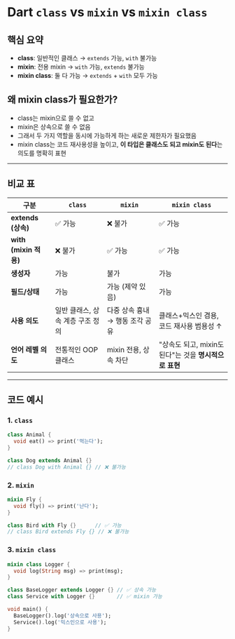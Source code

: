 # Dart `class` vs `mixin` vs `mixin class`

## 핵심 요약
- **class**: 일반적인 클래스 → `extends` 가능, `with` 불가능
- **mixin**: 전용 mixin → `with` 가능, `extends` 불가능
- **mixin class**: 둘 다 가능 → `extends` + `with` 모두 가능

## 왜 mixin class가 필요한가?
- class는 mixin으로 쓸 수 없고
- mixin은 상속으로 쓸 수 없음
- 그래서 두 가지 역할을 동시에 가능하게 하는 새로운 제한자가 필요했음
- mixin class는 코드 재사용성을 높이고, **이 타입은 클래스도 되고 mixin도 된다**는 의도를 명확히 표현


---

## 비교 표

| 구분 | `class` | `mixin` | `mixin class` |
|------|----------|----------|----------------|
| **extends (상속)** | ✅ 가능 | ❌ 불가 | ✅ 가능 |
| **with (mixin 적용)** | ❌ 불가 | ✅ 가능 | ✅ 가능 |
| **생성자** | 가능 | 불가 | 가능 |
| **필드/상태** | 가능 | 가능 (제약 있음) | 가능 |
| **사용 의도** | 일반 클래스, 상속 계층 구조 정의 | 다중 상속 흉내 → 행동 조각 공유 | 클래스+믹스인 겸용, 코드 재사용 범용성 ↑ |
| **언어 레벨 의도** | 전통적인 OOP 클래스 | mixin 전용, 상속 차단 | "상속도 되고, mixin도 된다"는 것을 **명시적으로 표현** |

---

## 코드 예시

### 1. `class`
```dart
class Animal {
  void eat() => print('먹는다');
}

class Dog extends Animal {}
// class Dog with Animal {} // ❌ 불가능
```

### 2. `mixin`
```dart
mixin Fly {
  void fly() => print('난다');
}

class Bird with Fly {}      // ✅ 가능
// class Bird extends Fly {} // ❌ 불가능
```

### 3. `mixin class`
```dart
mixin class Logger {
  void log(String msg) => print(msg);
}

class BaseLogger extends Logger {} // ✅ 상속 가능
class Service with Logger {}       // ✅ mixin 가능

void main() {
  BaseLogger().log('상속으로 사용');
  Service().log('믹스인으로 사용');
}
```